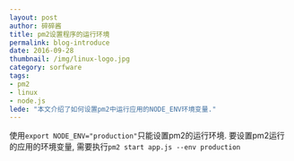 ```yaml
---
layout: post
author: 碎碎酱
title: pm2设置程序的运行环境
permalink: blog-introduce
date: 2016-09-28
thumbnail: /img/linux-logo.jpg
category: sorfware
tags:
- pm2
- linux
- node.js
lede: "本文介绍了如何设置pm2中运行应用的NODE_ENV环境变量."
---
```



使用`export NODE_ENV="production"`只能设置pm2的运行环境. 要设置pm2运行的应用的环境变量, 需要执行`pm2 start app.js --env production`